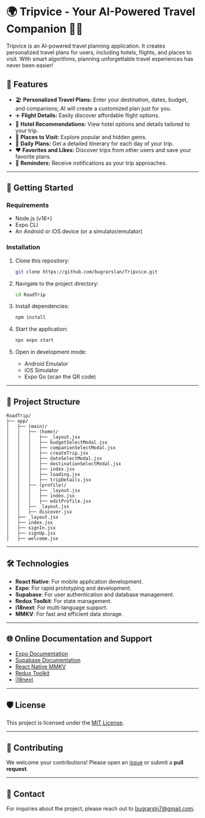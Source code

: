 # 🌍 Tripvice - Your AI-Powered Travel Companion 🚗✨

Tripvice is an AI-powered travel planning application. It creates personalized travel plans for users, including hotels, flights, and places to visit. With smart algorithms, planning unforgettable travel experiences has never been easier!

## 📱 Features

- 🏖 **Personalized Travel Plans:** Enter your destination, dates, budget, and companions; AI will create a customized plan just for you.
- ✈️ **Flight Details:** Easily discover affordable flight options.
- 🏨 **Hotel Recommendations:** View hotel options and details tailored to your trip.
- 📍 **Places to Visit:** Explore popular and hidden gems.
- 📅 **Daily Plans:** Get a detailed itinerary for each day of your trip.
- ❤️ **Favorites and Likes:** Discover trips from other users and save your favorite plans.
- 🔔 **Reminders:** Receive notifications as your trip approaches.

---

## 🚀 Getting Started

### Requirements

- Node.js (v16+)
- Expo CLI
- An Android or iOS device (or a simulator/emulator)

### Installation

1. Clone this repository:
   ```bash
   git clone https://github.com/bugrarslan/Tripvice.git
   ```

2. Navigate to the project directory:
   ```bash
   cd RoadTrip
   ```

3. Install dependencies:
   ```bash
   npm install
   ```

4. Start the application:
   ```bash
   npx expo start
   ```

5. Open in development mode:
   - Android Emulator
   - iOS Simulator
   - Expo Go (scan the QR code)

---

## 📂 Project Structure

```
RoadTrip/
├── app/
│   ├── (main)/
│   │   ├── (home)/
│   │   │   ├── _layout.jsx
│   │   │   ├── budgetSelectModal.jsx
│   │   │   ├── companionSelectModal.jsx
│   │   │   ├── createTrip.jsx
│   │   │   ├── dateSelectModal.jsx
│   │   │   ├── destinationSelectModal.jsx
│   │   │   ├── index.jsx
│   │   │   ├── loading.jsx
│   │   │   ├── tripDetails.jsx
│   │   ├── (profile)/
│   │   │   ├── _layout.jsx
│   │   │   ├── index.jsx
│   │   │   ├── editProfile.jsx
│   │   ├── _layout.jsx
│   │   ├── discover.jsx
│   ├── _layout.jsx
│   ├── index.jsx
│   ├── signIn.jsx
│   ├── signUp.jsx
│   ├── welcome.jsx
```

---

## 🛠 Technologies

- **React Native**: For mobile application development.
- **Expo**: For rapid prototyping and development.
- **Supabase**: For user authentication and database management.
- **Redux Toolkit**: For state management.
- **i18next**: For multi-language support.
- **MMKV**: For fast and efficient data storage.

---

## 🌐 Online Documentation and Support

- [Expo Documentation](https://docs.expo.dev/)
- [Supabase Documentation](https://supabase.com/docs)
- [React Native MMKV](https://github.com/mrousavy/react-native-mmkv)
- [Redux Toolkit](https://redux-toolkit.js.org/)
- [i18next](https://www.i18next.com/)

---

## 🛡️ License

This project is licensed under the [MIT License](LICENSE).

---

## 🤝 Contributing

We welcome your contributions! Please open an [issue](https://github.com/bugrarslan/Tripvice/issues) or submit a **pull request**.

---

## 📧 Contact

For inquiries about the project, please reach out to [bugrarsln7@gmail.com](mailto:bugrarsln7@gmail.com).

